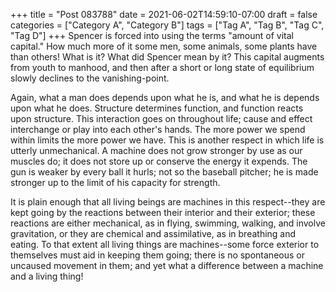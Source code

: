 +++
title = "Post 083788"
date = 2021-06-02T14:59:10-07:00
draft = false
categories = ["Category A", "Category B"]
tags = ["Tag A", "Tag B", "Tag C", "Tag D"]
+++
Spencer is forced into using the terms "amount of vital capital." How much more of it some men, some animals, some plants have than others! What is it? What did Spencer mean by it? This capital augments from youth to manhood, and then after a short or long state of equilibrium slowly declines to the vanishing-point.

Again, what a man does depends upon what he is, and what he is depends upon what he does. Structure determines function, and function reacts upon structure. This interaction goes on throughout life; cause and effect interchange or play into each other's hands. The more power we spend within limits the more power we have. This is another respect in which life is utterly unmechanical. A machine does not grow stronger by use as our muscles do; it does not store up or conserve the energy it expends. The gun is weaker by every ball it hurls; not so the baseball pitcher; he is made stronger up to the limit of his capacity for strength.

It is plain enough that all living beings are machines in this respect--they are kept going by the reactions between their interior and their exterior; these reactions are either mechanical, as in flying, swimming, walking, and involve gravitation, or they are chemical and assimilative, as in breathing and eating. To that extent all living things are machines--some force exterior to themselves must aid in keeping them going; there is no spontaneous or uncaused movement in them; and yet what a difference between a machine and a living thing!
